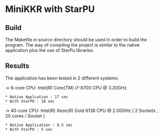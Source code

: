 # MiniKKR with StarPU 

## Build

The Makefile in source directory should be used in order to build the program. 
The way of compiling the project is similar to the native application plus the use of StarPu libraries.

## Results

The application has been tested in 2 different systems:

-> 6-core CPU: Intel(R) Core(TM) i7-8700 CPU @ 3.20GHz
    
    * Native Applcation : 17 sec
    * With StarPU : 18 sec

-> 40-core CPU: Intel(R) Xeon(R) Gold 6138 CPU @ 2.00GHz ( 2 Sockets , 20 cores / Socket )

    * Native Application : 0.5 sec
    * With StarPU : 5 sec
